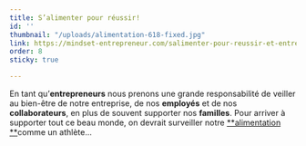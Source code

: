 ```yaml
---
title: S’alimenter pour réussir!
id: ''
thumbnail: "/uploads/alimentation-618-fixed.jpg"
link: https://mindset-entrepreneur.com/salimenter-pour-reussir-et-entretenir-les-bonnes-vibrations/
order: 8
sticky: true

---
```

En tant qu’**entrepreneurs** nous prenons une grande responsabilité de veiller au bien-être de notre entreprise, de nos **employés** et de nos **collaborateurs**, en plus de souvent supporter nos **familles**. Pour arriver à supporter tout ce beau monde, on devrait surveiller notre [**alimentation **](https://mindset-entrepreneur.com/energie-la-ressource-la-plus-importante-de-lentrepreneur/)comme un athlète...